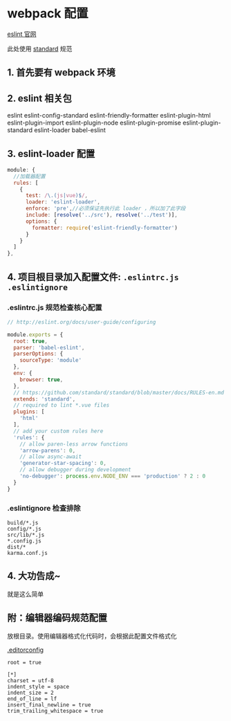 # webpack 配置

[eslint 官网](https://eslint.org/)

此处使用 [standard](https://github.com/standard/standard/blob/master/docs/README-zhcn.md) 规范

## 1. 首先要有 webpack 环境

## 2. eslint 相关包

eslint eslint-config-standard eslint-friendly-formatter eslint-plugin-html eslint-plugin-import eslint-plugin-node eslint-plugin-promise eslint-plugin-standard eslint-loader babel-eslint


## 3. eslint-loader 配置

```js
module: {
  //加载器配置
  rules: [
    {
      test: /\.(js|vue)$/,
      loader: 'eslint-loader',
      enforce: 'pre',//必须保证先执行此 loader ，所以加了此字段
      include: [resolve('../src'), resolve('../test')],
      options: {
        formatter: require('eslint-friendly-formatter')
      }
    }
  ]
},
```

## 4. 项目根目录加入配置文件: `.eslintrc.js` `.eslintignore`



### .eslintrc.js 规范检查核心配置

```js
// http://eslint.org/docs/user-guide/configuring

module.exports = {
  root: true,
  parser: 'babel-eslint',
  parserOptions: {
    sourceType: 'module'
  },
  env: {
    browser: true,
  },
  // https://github.com/standard/standard/blob/master/docs/RULES-en.md
  extends: 'standard',
  // required to lint *.vue files
  plugins: [
    'html'
  ],
  // add your custom rules here
  'rules': {
    // allow paren-less arrow functions
    'arrow-parens': 0,
    // allow async-await
    'generator-star-spacing': 0,
    // allow debugger during development
    'no-debugger': process.env.NODE_ENV === 'production' ? 2 : 0
  }
}

```

### .eslintignore 检查排除

```
build/*.js
config/*.js
src/lib/*.js
*.config.js
dist/*
karma.conf.js
```

## 4. 大功告成~
就是这么简单


## 附：编辑器编码规范配置

放根目录。使用编辑器格式化代码时，会根据此配置文件格式化

[.editorconfig](http://editorconfig.org/)

```
root = true

[*]
charset = utf-8
indent_style = space
indent_size = 2
end_of_line = lf
insert_final_newline = true
trim_trailing_whitespace = true

```
